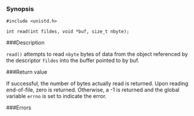 ### Synopsis

`#include <unistd.h>`

`int read(int fildes, void *buf, size_t nbyte);`

###Description

`read()` attempts to read `nbyte` bytes of data from the object referenced by the descriptor `fildes` into the buffer pointed to by buf. 

###Return value

If successful, the number of bytes actually read is returned.  Upon reading end-of-file, zero is returned.  Otherwise, a -1 is returned and the global variable `errno` is set to indicate the error.

###Errors

    
